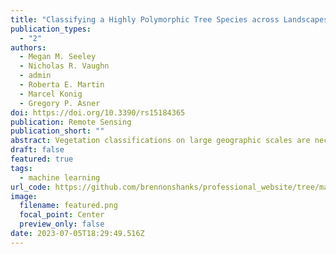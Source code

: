 ```yaml
---
title: "Classifying a Highly Polymorphic Tree Species across Landscapes Using Airborne Imaging Spectroscopy"
publication_types:
  - "2"
authors:
  - Megan M. Seeley
  - Nicholas R. Vaughn
  - admin
  - Roberta E. Martin
  - Marcel Konig
  - Gregory P. Asner
doi: https://doi.org/10.3390/rs15184365
publication: Remote Sensing
publication_short: ""
abstract: Vegetation classifications on large geographic scales are necessary to inform conservation decisions and monitor keystone, invasive, and endangered species. These classifications are often effectively achieved by applying models to imaging spectroscopy, a type of remote sensing, data, but such undertakings are often limited in spatial extent. Here we provide accurate, high-resolution spatial data on the keystone species Metrosideros polymorpha, a highly polymorphic tree species distributed across bioclimatic zones and environmental gradients on Hawai'i island, using airborne imaging spectroscopy and LiDAR. We compare two tree species classification techniques, support vector machine (SVM) and spectral mixture analysis (SMA), to assess their ability to map M. polymorpha over 28,000 square kilometers where differences in topography, background vegetation, sun angle relative to the aircraft, and day of data collection, among others, challenge accurate classification. To capture spatial variability in model performance, we applied gaussian process classification (GPC) to estimate the spatial probability density of M. polymorpha occurrence using only training sample locations. We found that, while SVM and SMA models exhibit similar raw score accuracy over the test set (96.0% and 93.4%, respectively), SVM better reproduces the spatial distribution of M. polymorpha than SMA. We developed a final 2 m x 2 m M. polymorpha presence dataset and a 30 m x 30 m M. polymorpha density dataset using SVM classifications that have been made publicly available for use in conservation applications. Accurate, large-scale species classifications are achievable, but metrics for model performance assessments must account for spatial variation of model accuracy.
draft: false
featured: true
tags:
  - machine learning
url_code: https://github.com/brennonshanks/professional_website/tree/main/content/post/ohia/gpc-code
image:
  filename: featured.png
  focal_point: Center
  preview_only: false
date: 2023-07-05T18:29:49.516Z
---
```


